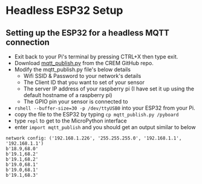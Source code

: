 # Headless ESP32 Setup

## Setting up the ESP32 for a headless MQTT connection

- Exit back to your Pi's terminal by pressing CTRL+X then type exit.
- Download [mqtt_publish.py](https://github.com/jordharr/CREM/blob/main/ESP32/mqtt_publish.py) from the CREM GitHub repo.
- Modify the mqtt_publish.py file's below details
  - Wifi SSID & Password to your network's details
  - The Client ID that you want to set of your sensor
  - The server IP address of your raspberry pi (I have set it up using the default hostname of a raspberry pi)
  - The GPIO pin your sensor is connected to
- ```rshell --buffer-size=30 -p /dev/ttyUSB0``` into your ESP32 from your Pi.
- copy the file to the ESP32 by typing ``` cp mqtt_publish.py /pyboard ```
- type ``` repl ``` to get to the MicroPython interface
- enter ``` import mqtt_publish ``` and you should get an output similar to below
```
network config: ('192.168.1.226', '255.255.255.0', '192.168.1.1', '192.168.1.1')
b'18.9,68.0'
b'19.1,68.2'
b'19.1,68.2'
b'19.0,68.1'
b'19.0,68.1'
b'19.1,68.3'
```